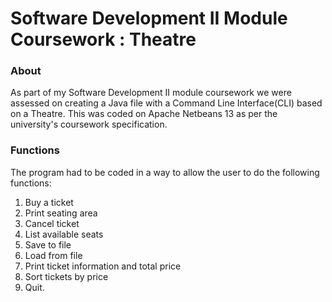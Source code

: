 # Software Development II Module Coursework : Theatre

### About
As part of my Software Development II module coursework we were assessed on creating a Java file with a Command Line Interface(CLI) based on a Theatre. This was coded on Apache Netbeans 13 as per the university's coursework specification.

### Functions
The program had to be coded in a way to allow the user to do the following functions: 
1. Buy a ticket
2. Print seating area
3. Cancel ticket
4. List available seats
5. Save to file
6. Load from file
7. Print ticket information and total price
8. Sort tickets by price
9. Quit.
